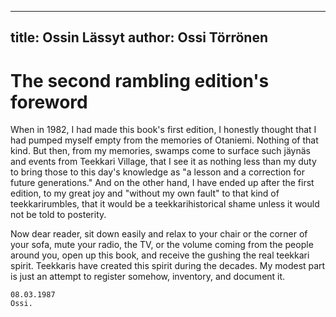 
---
title: Ossin Lässyt
author: Ossi Törrönen
---

    
# The second rambling edition's foreword
When in 1982, I had made this book's first edition, I honestly thought that I had pumped myself empty from the memories of Otaniemi. Nothing of that kind. But then, from my memories, swamps come to surface such jäynäs and events from Teekkari Village, that I see it as nothing less than my duty to bring those to this day's knowledge as "a lesson and a correction for future generations." And on the other hand, I have ended up after the first edition, to my great joy and "without my own fault" to that kind of teekkarirumbles, that it would be a teekkarihistorical shame unless it would not be told to posterity.

Now dear reader, sit down easily and relax to your chair or the corner of your sofa, mute your radio, the TV, or the volume coming from the people around you, open up this book, and receive the gushing the real teekkari spirit. Teekkaris have created this spirit during the decades. My modest part is just an attempt to register somehow, inventory, and document it.

    08.03.1987
    Ossi.
